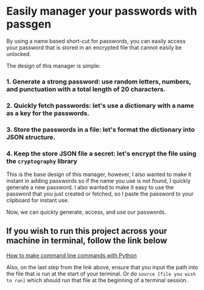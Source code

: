# Easily manager your passwords with passgen

By using a name based short-cut for passwords, you can easily access your password that is stored in an encrypted file that cannot easily be unlocked.

The design of this manager is simple:

### 1. Generate a strong password: use random letters, numbers, and punctuation with a total length of 20 characters.

### 2. Quickly fetch passwords: let's use a dictionary with a name as a key for the passwords.

### 3. Store the passwords in a file: let's format the dictionary into JSON structure.

### 4. Keep the store JSON file a secret: let's encrypt the file using the `cryptography` library

This is the base design of this manager, however, I also wanted to make it instant in adding passwords so if the name you use is not found, I quickly generate a new password.
I also wanted to make it easy to use the password that you just created or fetched, so I paste the password to your clipboard for instant use.

Now, we can quickly generate, access, and use our passwords. 






## If you wish to run this project across your machine in terminal, follow the link below

<a href="https://dbader.org/blog/how-to-make-command-line-commands-with-python" target="_blank">How to make command line commands with Python</a>

Also, on the last step from the link above, ensure that you input the path into the file that is run at the start of your terminal. Or do `source [file you wish to run]` which should run that file at the beginning of a terminal session.
